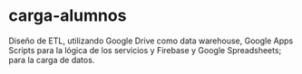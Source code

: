 # carga-alumnos
Diseño de ETL, utilizando Google Drive como data warehouse, Google Apps Scripts para la lógica de los servicios  y Firebase y Google Spreadsheets; para la carga de datos. 
